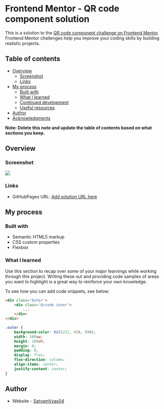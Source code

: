 # Frontend Mentor - QR code component solution

This is a solution to the [QR code component challenge on Frontend Mentor](https://www.frontendmentor.io/challenges/qr-code-component-iux_sIO_H). Frontend Mentor challenges help you improve your coding skills by building realistic projects. 

## Table of contents

- [Overview](#overview)
  - [Screenshot](#screenshot)
  - [Links](#links)
- [My process](#my-process)
  - [Built with](#built-with)
  - [What I learned](#what-i-learned)
  - [Continued development](#continued-development)
  - [Useful resources](#useful-resources)
- [Author](#author)
- [Acknowledgments](#acknowledgments)

**Note: Delete this note and update the table of contents based on what sections you keep.**

## Overview

### Screenshot

![](https://drive.google.com/uc?export=view&id=1lDapiaSMPCoY8Yzdxws9r7xe6thmrT_s)

### Links

- GitHubPages URL: [Add solution URL here](https://your-solution-url.com)

## My process

### Built with

- Semantic HTML5 markup
- CSS custom properties
- Flexbox

### What I learned

Use this section to recap over some of your major learnings while working through this project. Writing these out and providing code samples of areas you want to highlight is a great way to reinforce your own knowledge.

To see how you can add code snippets, see below:

```html
<div class='Outer'>
    <div class='Qrcode inner'>
		...
    </div>
</div>
```
```css
.outer {
    background-color: hsl(212, 45%, 89%);
    width: 100vw;
    height: 100vh;
    margin: 0;
    padding: 0;
    display: flex;
    flex-direction: column;
    align-items: center;
    justify-content: center;
}
```

## Author

- Website - [SatyamVyas04](https://github.com/SatyamVyas04)
